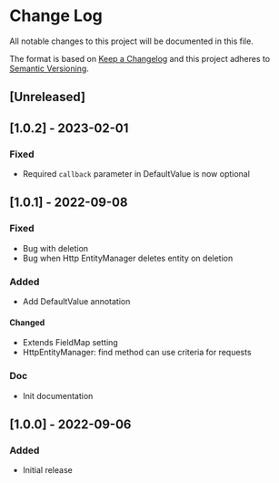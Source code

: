 # Change Log

All notable changes to this project will be documented in this file.

The format is based on [Keep a Changelog](http://keepachangelog.com/)
and this project adheres to [Semantic Versioning](http://semver.org/).

## [Unreleased]

## [1.0.2] - 2023-02-01

### Fixed

* Required `callback` parameter in DefaultValue is now optional

## [1.0.1] - 2022-09-08

### Fixed

* Bug with deletion
* Bug when Http EntityManager deletes entity on deletion

### Added

* Add DefaultValue annotation

#### Changed

* Extends FieldMap setting
* HttpEntityManager: find method can use criteria for requests

### Doc

* Init documentation

## [1.0.0] - 2022-09-06

### Added

* Initial release
